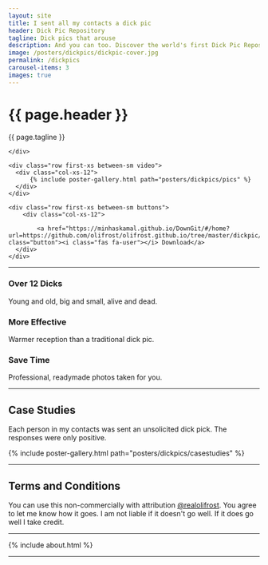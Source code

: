 ```yaml
---
layout: site
title: I sent all my contacts a dick pic
header: Dick Pic Repository
tagline: Dick pics that arouse
description: And you can too. Discover the world's first Dick Pic Repository.
image: /posters/dickpics/dickpic-cover.jpg
permalink: /dickpics
carousel-items: 3
images: true
---
```


<div class="hero">


  <div class="row first-xs between-sm ">
    <div class="col-xs-12">
      <h1 class="headline">{{ page.header }}</h1>
      <p class="center"> {{ page.tagline }}</p>


    </div>

  </div>

    <div class="row first-xs between-sm video">
      <div class="col-xs-12">
          {% include poster-gallery.html path="posters/dickpics/pics" %}
      </div>
    </div>

    <div class="row first-xs between-sm buttons">
        <div class="col-xs-12">

            <a href="https://minhaskamal.github.io/DownGit/#/home?url=https://github.com/olifrost/olifrost.github.io/tree/master/dickpic/pics" class="button"><i class="fas fa-user"></i> Download</a>
      </div>
    </div>


</div>

<hr>

<p>
</p>
<div class="row first-xs between-sm">
    <div class="col-xs-12 col-sm-4" markdown="1">


### <i class="fas fa-user"></i>  Over 12 Dicks
Young and old, big and small, alive and dead.


  </div>

  <div class="col-xs-12 col-sm-4" markdown="1">

### <i class="far fa-smile"></i>  More Effective
Warmer reception than a traditional dick pic.

  </div>

  <div class="col-xs-12 col-sm-4" markdown="1">

### <i class="fas fa-images"></i>  Save Time

Professional, readymade photos taken for you.

  </div>

</div>

---

## <i class="far fa-file-alt"></i> Case Studies

Each person in my contacts was sent an unsolicited dick pick. The responses were only positive.

<div class="row first-xs between-sm video">
  <div class="col-xs-12">
      {% include poster-gallery.html path="posters/dickpics/casestudies" %}
  </div>
</div>

---

## Terms and Conditions

<span class="terms">You can use this non-commercially with attribution [@realolifrost](https://olifro.st/links). You agree to let me know how it goes. I am not liable if it doesn't go well. If it does go well I take credit.</span>

---

{% include about.html %}

---
